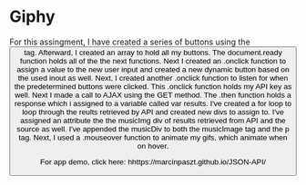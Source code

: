 # Giphy
For this assingment, I have created a series of buttons using the <button> tag. Afterward, I created an array to hold all my buttons.
The document.ready function holds all of the the next functions. Next I created an .onclick function to assign a value to the new user input
and created a new dynamic button based on the used inout as well. Next, I created another .onclick function to listen for when the predetermined
buttons were clicked. This .onclick function holds my API key as well. Next I made a call to AJAX using the GET method. The .then function
holds a response which i assigned to a variable called var results. I've created a for loop to loop through the reults retrieved by API and
created new divs to assign to. I've assigned an attribute the the musicImg div of results retrieved from API and the source as well. 
I've appended the musicDiv to both the musicImage tag and the p tag. Next, I used a .mouseover function to animate my gifs, which animate when on hover.


For app demo, click here:  hhttps://marcinpaszt.github.io/JSON-API/
